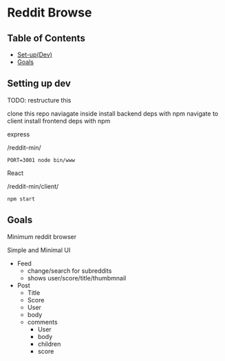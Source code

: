 # Reddit Browse


## Table of Contents
* [Set-up(Dev)](#Settingupdev)
* [Goals](#Goals)

## Setting up dev

TODO: restructure this

clone this repo
naviagate inside
install backend deps with npm
navigate to client
install frontend deps with npm

express

/reddit-min/
```
PORT=3001 node bin/www
```
React

/reddit-min/client/
```
npm start
```

## Goals

Minimum reddit browser

Simple and Minimal UI

* Feed
  * change/search for subreddits
  * shows user/score/title/thumbmnail
* Post
  * Title
  * Score
  * User
  * body
  * comments
    * User
    * body
    * children
    * score
